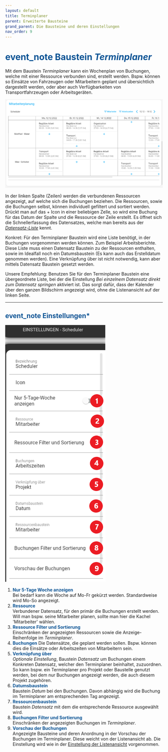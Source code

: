 ```yaml
---
layout: default
title: Terminplaner
parent: Erweiterte Bausteine
grand_parent: Die Bausteine und deren Einstellungen
nav_order: 9
---
```


# <span style="color:#0b5394"><span class="material-icons">event_note</span> **Baustein *Terminplaner***</span>

Mit dem Baustein *Terminplaner* kann ein Wochenplan von Buchungen, welche mit einer Ressource verbunden sind, erstellt werden. 
Bspw. können so Einsätze von Fahrzeugen oder Mitarbeitern geplant und übersichtlich dargestellt werden, oder aber auch Verfügbarkeiten
von Transportfahrzeugen oder Arbeitsgeräten.

![1scheduler](\assets\record-spec-settings\1scheduler.png "1scheduler")

In der linken Spalte (Zeilen) werden die verbundenen Ressourcen angezeigt, auf welche sich die Buchungen beziehen.
Die Ressourcen, sowie die Buchungen selbst, können individuell gefiltert und sortiert werden.
Drückt man auf das + Icon in einer beliebigen Zelle, so wird eine Buchung für das Datum der Spalte und die Ressource der Zeile erstellt. 
Es öffnet sich die Schnellerfassung des Datensatzes, welche man bereits aus der [*Datensatz-Liste*](/docs/record-spec-settings/grand-child-expanded/record-list.html) kennt.

Konkret: 
Für den Terminplaner Baustein wird eine Liste benötigt, in der Buchungen vorgenommen werden können. Zum Beispiel Arbeitsberichte.
Diese Liste muss einen Datensatz Baustein zu der Ressourcen enthalten, sowie im Idealfall noch ein Datumsbaustein (Es kann auch das Erstelldatum genommen werden).
Eine Verknüpfung über ist nicht notwendig, kann aber mittels Datensatz Baustein gesetzt werden.

Unsere Empfehlung:
Benutzen Sie für den Terminplaner Baustein eine übergeordnete Liste, bei der die Einstellung *Bei einzelnem Datensatz direkt zum Datensatz springen* aktiviert ist.
Das sorgt dafür, dass der Kalender über den ganzen Bildschirm angezeigt wird, ohne die Listenansicht auf der linken Seite.

---

## <span style="color:#0b5394"><span class="material-icons">event_note</span> **Einstellungen***</span>

![2scheduler](\assets\record-spec-settings\2scheduler.png "2scheduler")

1. <span style="color:#0b5394">**Nur 5-Tage Woche anzeigen**</span>  
    Bei bedarf kann die Woche auf Mo-Fr gekürzt werden. Standardweise wird Mo-So angezeigt.
2. <span style="color:#0b5394">**Ressource**</span>  
    Verbundener Datensatz, für den primär die Buchungen erstellt werden. Will man bspw. seine Mitarbeiter planen, sollte man hier die Kachel 'Mitarbeiter' wählen.
3. <span style="color:#0b5394">**Ressource Filter und Sortierung**</span>  
    Einschränken der angezeigten Ressourcen sowie die Anzeige-Reihenfolge im *Terminplaner*.
4. <span style="color:#0b5394">**Buchungen**</span>
    Die Datensätze, die geplant werden sollen. Bspw. können dies die Einsätze oder Arbeitszeiten von Mitarbeitern sein.  
5. <span style="color:#0b5394">**Verknüpfung über**</span>    
    *Optionale Einstellung*, Baustein *Datensatz* um Buchungen einem Konkreten Datensatz, welcher den Terminplaner beinhaltet, zuzuordnen. So kann bspw. ein Terminplaner pro Projekt oder Baustelle genutzt werden, bei dem nur Buchungen angezeigt werden, die auch diesem Projekt zugehören.    
6. <span style="color:#0b5394">**Datumsbaustein**</span>    
    Baustein *Datum* bei den Buchungen. Davon abhängig wird die Buchung im Terminplaner am entsprechenden Tag angezeigt.
7. <span style="color:#0b5394">**Ressourcenbaustein**</span>   
    Baustein *Datensatz* mit dem die entsprechende Ressource ausgewählt wird.
8. <span style="color:#0b5394">**Buchungen Filter und Sortierung**</span>   
    Einschränken der angezeigten Buchungen im *Terminplaner*.
9. <span style="color:#0b5394">**Vorschau der Buchungen**</span>   
    Angezeigte Bausteine und deren Anordnung in der Vorschau der Buchungen im Terminplaner. Diese weicht von der Listenansicht ab.
    Die Einstellung wird wie in der [Einstellung der Listenansicht](/docs/design-mode-settings.html#designmodus-liste) vorgenommen. 